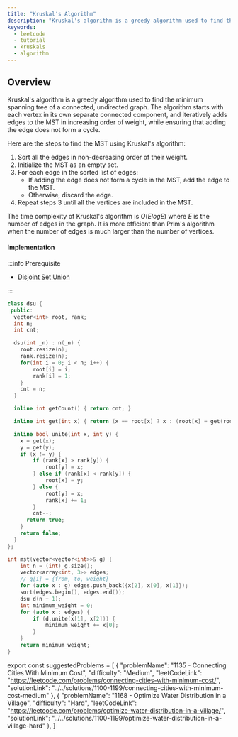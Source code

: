 ```yaml
---
title: "Kruskal's Algorithm"
description: "Kruskal's algorithm is a greedy algorithm used to find the minimum spanning tree of a connected, undirected graph."
keywords:
  - leetcode
  - tutorial
  - kruskals
  - algorithm
---
```


<TutorialCredits authors="@wingkwong"/>

## Overview

Kruskal's algorithm is a greedy algorithm used to find the minimum spanning tree of a connected, undirected graph. The algorithm starts with each vertex in its own separate connected component, and iteratively adds edges to the MST in increasing order of weight, while ensuring that adding the edge does not form a cycle.

Here are the steps to find the MST using Kruskal's algorithm:

1. Sort all the edges in non-decreasing order of their weight.
2. Initialize the MST as an empty set.
3. For each edge in the sorted list of edges:
   - If adding the edge does not form a cycle in the MST, add the edge to the MST.
   - Otherwise, discard the edge.
4. Repeat steps 3 until all the vertices are included in the MST.

The time complexity of Kruskal's algorithm is $O(E log E)$ where $E$ is the number of edges in the graph. It is more efficient than Prim's algorithm when the number of edges is much larger than the number of vertices.

#### Implementation

:::info Prerequisite

- [Disjoint Set Union](../graph-theory/disjoint-set-union)

:::

<Tabs>

<TabItem value="cpp" label="C++">
<SolutionAuthor name="@wingkwong"/>

```cpp
class dsu {
 public:
  vector<int> root, rank;
  int n;
  int cnt;

  dsu(int _n) : n(_n) {
    root.resize(n);
    rank.resize(n);
    for(int i = 0; i < n; i++) {
        root[i] = i;
        rank[i] = 1;
    }
    cnt = n;
  }

  inline int getCount() { return cnt; }

  inline int get(int x) { return (x == root[x] ? x : (root[x] = get(root[x]))); }

  inline bool unite(int x, int y) {
    x = get(x);
    y = get(y);
    if (x != y) {
        if (rank[x] > rank[y]) {
            root[y] = x;
        } else if (rank[x] < rank[y]) {
            root[x] = y;
        } else {
            root[y] = x;
            rank[x] += 1;
        }
        cnt--;
      return true;
    }
    return false;
  }
};

int mst(vector<vector<int>>& g) {
    int n = (int) g.size();
    vector<array<int, 3>> edges;
    // g[i] = {from, to, weight}
    for (auto x : g) edges.push_back({x[2], x[0], x[1]});
    sort(edges.begin(), edges.end());
    dsu d(n + 1);
    int minimum_weight = 0;
    for (auto x : edges) {
        if (d.unite(x[1], x[2])) {
            minimum_weight += x[0];
        }
    }
    return minimum_weight;
}
```

</TabItem>
</Tabs>

export const suggestedProblems = [
{
"problemName": "1135 - Connecting Cities With Minimum Cost",
"difficulty": "Medium",
"leetCodeLink": "https://leetcode.com/problems/connecting-cities-with-minimum-cost/",
"solutionLink": "../../solutions/1100-1199/connecting-cities-with-minimum-cost-medium"
},
{
"problemName": "1168 - Optimize Water Distribution in a Village",
"difficulty": "Hard",
"leetCodeLink": "https://leetcode.com/problems/optimize-water-distribution-in-a-village/",
"solutionLink": "../../solutions/1100-1199/optimize-water-distribution-in-a-village-hard"
},
]

<Table title="Suggested Problems" data={suggestedProblems} />
